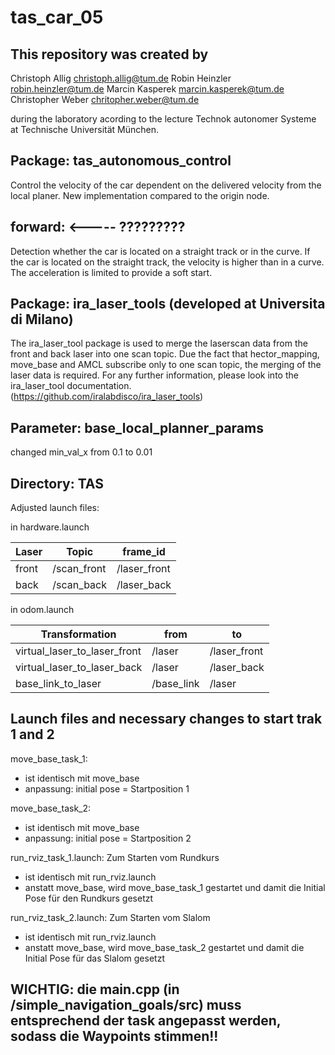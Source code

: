 tas_car_05
===============================================================================================================================

This repository was created by
-------------------------------------------------------------------------------------------------------------------------------	

Christoph Allig		christoph.allig@tum.de
Robin Heinzler		robin.heinzler@tum.de
Marcin Kasperek		marcin.kasperek@tum.de
Christopher Weber	chritopher.weber@tum.de


during the laboratory acording to the lecture Technok autonomer Systeme at Technische Universität München. 


Package: tas_autonomous_control
-------------------------------------------------------------------------------------------------------------------------------	
Control the velocity of the car dependent on the delivered velocity from the local planer. New implementation compared to the origin node.
	
forward: <----- ?????????
-------------------------------------------------------------------------------------------------------------------------------	
Detection whether the car is located on a straight track or in the curve.
If the car is located on the straight track, the velocity is higher than in a curve.
The acceleration is limited to provide a soft start.

Package: ira_laser_tools (developed at Universita di Milano)
-------------------------------------------------------------------------------------------------------------------------------	
The ira_laser_tool package is used to merge the laserscan data from the front and back laser into one scan topic. Due the fact that hector_mapping, move_base and AMCL subscribe only to one scan topic, the merging of the laser data is required. For any further information, please look into the ira_laser_tool documentation. (https://github.com/iralabdisco/ira_laser_tools)

Parameter: base_local_planner_params
-------------------------------------------------------------------------------------------------------------------------------	
changed min_val_x from 0.1 to 0.01

Directory: TAS
-------------------------------------------------------------------------------------------------------------------------------	
Adjusted launch files:

in hardware.launch

|Laser		| Topic		| frame_id|
|----------------|---------------|--------------|
|front		| /scan_front	| /laser_front|
|back		| /scan_back	| /laser_back|


in odom.launch

|Transformation			| from		|to|
|--------------------------------|---------------|--------------|
|virtual_laser_to_laser_front	| /laser	| /laser_front|
|virtual_laser_to_laser_back	| /laser	| /laser_back|
|base_link_to_laser		| /base_link	| /laser|


Launch files and necessary changes to start trak 1 and 2
-------------------------------------------------------------------------------------------------------------------------------	
move_base_task_1:
- ist identisch mit move_base
- anpassung: initial pose = Startposition 1

move_base_task_2:
- ist identisch mit move_base
- anpassung: initial pose = Startposition 2

run_rviz_task_1.launch:	Zum Starten vom Rundkurs
- ist identisch mit run_rviz.launch
- anstatt move_base, wird move_base_task_1 gestartet
  und damit die Initial Pose für den Rundkurs gesetzt

run_rviz_task_2.launch:	Zum Starten vom Slalom
- ist identisch mit run_rviz.launch
- anstatt move_base, wird move_base_task_2 gestartet
  und damit die Initial Pose für das Slalom gesetzt

WICHTIG: die main.cpp (in /simple_navigation_goals/src) 
muss entsprechend der task angepasst werden, sodass 
die Waypoints stimmen!!
-------------------------------------------------------------------------------------------------------------------------------	


